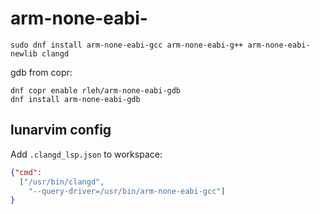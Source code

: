 # arm-none-eabi-

```fish
sudo dnf install arm-none-eabi-gcc arm-none-eabi-g++ arm-none-eabi-newlib clangd
```
gdb from copr:
```fish
dnf copr enable rleh/arm-none-eabi-gdb
dnf install arm-none-eabi-gdb
```

## lunarvim config

Add `.clangd_lsp.json` to workspace:
```json
{"cmd": 
  ["/usr/bin/clangd",
    "--query-driver=/usr/bin/arm-none-eabi-gcc"]
}
```
